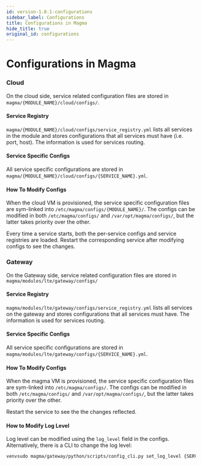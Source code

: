 ```yaml
---
id: version-1.0.1-configurations
sidebar_label: Configurations
title: Configurations in Magma
hide_title: true
original_id: configurations
---
```

# Configurations in Magma
### Cloud 
On the cloud side, service related configuration files are stored in 
`magma/{MODULE_NAME}/cloud/configs/`.

#### Service Registry 
`magma/{MODULE_NAME}/cloud/configs/service_registry.yml` lists all services in 
the module and stores configurations that all services must have (i.e. port, host).
The information is used for services routing. 

#### Service Specific Configs
All service specific configurations are stored in 
`magma/{MODULE_NAME}/cloud/configs/{SERVICE_NAME}.yml`. 

#### How To Modify Configs
When the cloud VM is provisioned, the service specific configuration files are 
sym-linked into `/etc/magma/configs/{MODULE_NAME}/`. 
The configs can be modified in both `/etc/magma/configs/` and `/var/opt/magma/configs/`, but
the latter takes priority over the other.

Every time a service starts, both the per-service configs and service registries 
are loaded. Restart the corresponding service after modifying configs to see the changes.

### Gateway 
On the Gateway side, service related configuration files are stored in 
`magma/modules/lte/gateway/configs/`

#### Service Registry 
`magma/modules/lte/gateway/configs/service_registry.yml` lists all services on the gateway
 and stores configurations that all services must have. 
 The information is used for services routing. 
 
#### Service Specific Configs
All service specific configurations are stored in 
`magma/modules/lte/gateway/configs/{SERVICE_NAME}.yml`. 

#### How To Modify Configs
When the magma VM is provisioned, the service specific configuration files are 
sym-linked into `/etc/magma/configs/`. 
The configs can be modified in both `/etc/magma/configs/` and `/var/opt/magma/configs/`, but
the latter takes priority over the other.

Restart the service to see the the changes reflected.

#### How to Modify Log Level
Log level can be modified using the `log_level` field in the configs. Alternatively,
there is a CLI to change the log level:
```bash
venvsudo magma/gateway/python/scripts/config_cli.py set_log_level {SERVICE_NAME} {LOG_LEVEL}
```
